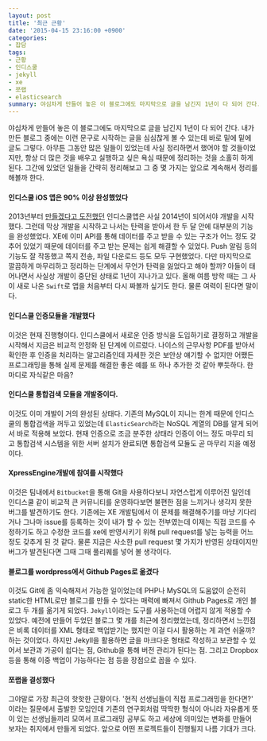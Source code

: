 ```yaml
---
layout: post
title: '최근 근황'
date: '2015-04-15 23:16:00 +0900'
categories:
- 잡담
tags:
- 근황
- 인디스쿨
- jekyll
- xe
- 쪼랩
- elasticsearch
summary: 야심차게 만들어 놓은 이 블로그에도 마지막으로 글을 남긴지 1년이 다 되어 간다. 내가 만든 블로그 중에는 이런 문구로 시작하는 글을 심심찮게 볼 수 있는데 바로 밑에 밑에 글도 그렇다. 아무튼 그동안 많은 일들이 있었는데 사실 정리하면서 했어야 할 것들이었지만, 항상 더 많은 것을 배우고 실행하고 싶은 욕심 때문에 정리하는 것을 소홀히 하게 된다. 그간에 있었던 일들을 간략히 정리해보고 그 중 몇 가지는 앞으로 계속해서 정리를 해볼까 한다.
---
```

야심차게 만들어 놓은 이 블로그에도 마지막으로 글을 남긴지 1년이 다 되어 간다. 내가 만든 블로그 중에는 이런 문구로 시작하는 글을 심심찮게 볼 수 있는데 바로 밑에 밑에 글도 그렇다. 아무튼 그동안 많은 일들이 있었는데 사실 정리하면서 했어야 할 것들이었지만, 항상 더 많은 것을 배우고 실행하고 싶은 욕심 때문에 정리하는 것을 소홀히 하게 된다. 그간에 있었던 일들을 간략히 정리해보고 그 중 몇 가지는 앞으로 계속해서 정리를 해볼까 한다.

#### 인디스쿨 iOS 앱은 90% 이상 완성했었다

  2013년부터 [만들겠다고 도전했던](http://dev.jdssem.com/잡담/2013/06/09/새로운_도전/) 인디스쿨앱은 사실 2014년이 되어서야 개발을 시작했다. 그런데 막상 개발을 시작하고 나서는 탄력을 받아서 한 두 달 안에 대부분의 기능을 완성했었다. XE에 이미 API를 통해 데이터를 주고 받을 수 있는 구조가 어느 정도 갖추어 있었기 때문에 데이터를 주고 받는 문제는 쉽게 해결할 수 있었다. Push 알림 등의 기능도 잘 작동했고 쪽지 전송, 파일 다운로드 등도 모두 구현했었다. 다만 마지막으로 깔끔하게 마무리하고 정리하는 단계에서 무언가 탄력을 잃었다고 해야 할까? 아들이 태어나면서 사실상 개발이 중단된 상태로 1년이 지나가고 있다. 올해 여름 방학 때는 그 사이 새로 나온 `Swift`로 앱을 처음부터 다시 짜볼까 싶기도 한다. 물론 여력이 된다면 말이다.

#### 인디스쿨 인증모듈을 개발했다

  이것은 현재 진행형이다. 인디스쿨에서 새로운 인증 방식을 도입하기로 결정하고 개발을 시작해서 지금은  비교적 안정화 된 단계에 이르렀다. 나이스의 근무사항 PDF를 받아서 확인한 후 인증을 처리하는 알고리즘인데 자세한 것은 보안상 얘기할 수 없지만 어쨌든 프로그래밍을 통해 실제 문제를 해결한 좋은 예를 또 하나 추가한 것 같아 뿌듯하다. 한마디로 자식같은 마음?

#### 인디스쿨 통합검색 모듈을 개발중이다.

  이것도 이미 개발이 거의 완성된 상태다. 기존의 MySQL이 지니는 한계 때문에 인디스쿨의 통합검색을 꺼두고 있었는데 `ElasticSearch`라는 NoSQL 계열의 DB를 알게 되어서 바로 적용해 보았다. 현재 인증으로 조금 분주한 상태라 인증이 어느 정도 마무리 되고 통합검색 시스템을 위한 서버 설치가 완료되면 통합검색 모듈도 곧 마무리 지을 예정이다.

#### XpressEngine개발에 참여를 시작했다

  이것은 팀내에서 `Bitbucket`을 통해 Git을 사용하다보니 자연스럽게 이루어진 일인데 인디스쿨 같이 비교적 큰 커뮤니티를 운영하다보면 불편한 점을 느끼거나 생각지 못한 버그를 발견하기도 한다. 기존에는 XE 개발팀에서 이 문제를 해결해주기를 마냥 기다리거나 그나마 issue를 등록하는 것이 내가 할 수 있는 전부였는데 이제는 직접 코드를 수정하기도 하고 수정한 코드를 xe에 반영시키기 위해 pull request를 넣는 능력을 어느 정도 갖추게 된 것 같다. 물론 지금은 사소한 pull request 몇 가지가 반영된 상태이지만 버그가 발견된다면 그때 그때 풀리퀘를 넣어 볼 생각이다.

#### 블로그를 wordpress에서 Github Pages로 옮겼다

이것도 Git에 좀 익숙해져서 가능한 일이었는데 PHP나 MySQL의 도움없이 순전히 static한 HTML로만 블로그를 만들 수 있다는 매력에 빠져서 Github Pages로 개인 블로그 두 개를 옮기게 되었다. `Jekyll`이라는 도구를 사용하는데 어렵지 않게 적용할 수 있었다. 예전에 만들어 두었던 블로그 몇 개를 최근에 정리했었는데, 정리하면서 느낀점은 비록 데이터를 XML 형태로 백업받기는 했지만 이걸 다시 활용하는 게 과연 쉬울까? 하는 것이었다. 하지만 Jekyll을 활용하면 글을 마크다운 형태로 작성하고 보관할 수 있어서 보관과 가공이 쉽다는 점, Github을 통해 버전 관리가 된다는 점. 그리고 Dropbox 등을 통해 이중 백업이 가능하다는 점 등을 장점으로 꼽을 수 있다.

#### 쪼랩을 결성했다

그야말로 가장 최근의 핫핫한 근황이다. '현직 선생님들이 직접 프로그래밍을 한다면?' 이라는 질문에서 출발한 모임인데 기존의 연구회처럼 딱딱한 형식이 아니라 자유롭게 뜻이 있는 선생님들끼리 모여서 프로그래밍 공부도 하고 세상에 의미있는 변화를 만들어 보자는 취지에서 만들게 되었다. 앞으로 어떤 프로젝트들이 진행될지 나름 기대가 크다.

